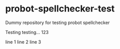 # probot-spellchecker-test
Dummy repository for testing probot spellchecker

Testing testing... 123

line 1
line 2
line 3
